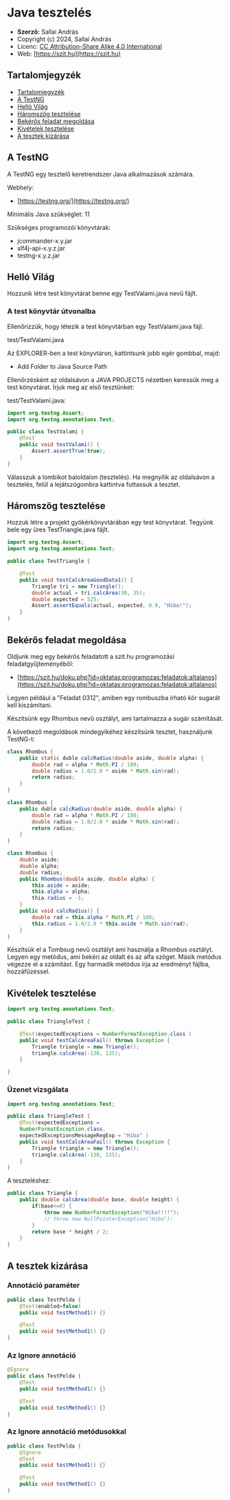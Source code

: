 # Java tesztelés

* **Szerző:** Sallai András
* Copyright (c) 2024, Sallai András
* Licenc: [CC Attribution-Share Alike 4.0 International](https://creativecommons.org/licenses/by-sa/4.0/)
* Web: [https://szit.hu](https://szit.hu)

## Tartalomjegyzék

* [Tartalomjegyzék](#tartalomjegyzék)
* [A TestNG](#a-testng)
* [Helló Világ](#helló-világ)
* [Háromszög tesztelése](#háromszög-tesztelése)
* [Bekérős feladat megoldása](#bekérős-feladat-megoldása)
* [Kivételek tesztelése](#kivételek-tesztelése)
* [A tesztek kizárása](#a-tesztek-kizárása)

## A TestNG

A TestNG egy tesztelő keretrendszer Java alkalmazások számára.

Webhely:

* [https://testng.org/](https://testng.org/)

Minimális Java szükséglet: 11

Szükséges programozói könyvtárak:

* jcommander-x.y.jar
* slf4j-api-x.y.z.jar
* testng-x.y.z.jar

## Helló Világ

Hozzunk létre test könyvtárat benne egy TestValami.java nevű fájlt.

### A test könyvtár útvonalba

Ellenőrizzük, hogy létezik a test könyvtárban egy TestValami.java fájl.

test/TestValami.java

Az EXPLORER-ben a test könyvtáron, kattintsunk jobb egér gombbal, majd:

* Add Folder to Java Source Path

Ellenőrzésként az oldalsávon a JAVA PROJECTS nézetben keressük meg a test könyvtárat. Írjuk meg az első tesztünket:

test/TestValami.java:

```java
import org.testng.Assert;
import org.testng.annotations.Test;

public class TestValami {    
    @Test
    public void testValami() {
        Assert.assertTrue(true); 
    }
}
```

Válasszuk a lombikot baloldalon (tesztelés). Ha megnyílik az oldalsávon a tesztelés, felül a lejátszógombra kattintva futtassuk a tesztet.

## Háromszög tesztelése

Hozzuk létre a projekt gyökérkönyvtárában egy test könyvtárat. Tegyünk bele egy üres TestTriangle.java fájlt.

```java
import org.testng.Assert;
import org.testng.annotations.Test;

public class TestTriangle {

    @Test
    public void testCalcAreaGoodData1() {
        Triangle tri = new Triangle();
        double actual = tri.calcArea(30, 35);
        double expected = 525;
        Assert.assertEquals(actual, expected, 0.9, "Hiba!");        
    }
}
```

## Bekérős feladat megoldása

Oldjunk meg egy bekérős feladatott a szit.hu programozási feladatgyűjteményéből:

* [https://szit.hu/doku.php?id=oktatas:programozas:feladatok:altalanos](https://szit.hu/doku.php?id=oktatas:programozas:feladatok:altalanos)

Legyen például a "Feladat 0312", amiben egy rombuszba írható kör sugarát kell kiszámítani.

Készítsünk egy Rhombus nevű osztályt, ami tartalmazza a sugár számítását.

A következő megoldások mindegyikéhez készítsünk tesztet, használjunk TestNG-t:

```java
class Rhombus {
    public static duble calcRadius(double aside, double alpha) {
        double rad = alpha * Math.PI / 180;
        double radius = 1.0/2.0 * aside * Math.sin(rad);            
        return radius;
    }
}
```

```java
class Rhombus {
    public duble calcRadius(double aside, double alpha) {
        double rad = alpha * Math.PI / 180;
        double radius = 1.0/2.0 * aside * Math.sin(rad);            
        return radius;
    }
}
```

```java
class Rhombus {
    double aside;
    double alpha;
    double radius;
    public Rhombus(double aside, double alpha) {
        this.aside = aside;
        this.alpha = alpha;
        thia.radius = -1;
    }
    public void calcRadius() {
        double rad = this.alpha * Math.PI / 180;
        this.radius = 1.0/2.0 * this.aside * Math.sin(rad);            
    }
}
```

Készítsük el a Tombsug nevű osztályt ami használja a Rhombus osztályt. Legyen egy metódus, ami bekéri az oldalt és az alfa szöget. Másik metódus végezze el a számítást. Egy harmadik metódus írja az eredményt fájlba, hozzáfűzéssel.

## Kivételek tesztelése

```java
import org.testng.annotations.Test;

public class TriangleTest {

    @Test(expectedExceptions = NumberFormatException.class )
    public void testCalcAreaFail() throws Exception {
        Triangle triangle = new Triangle();        
        triangle.calcArea(-130, 135);
    }

}
```

### Üzenet vizsgálata

```java
import org.testng.annotations.Test;

public class TriangleTest {
    @Test(expectedExceptions = 
    NumberFormatException.class, 
    expectedExceptionsMessageRegExp = "Hiba" )
    public void testCalcAreaFail() throws Exception {
        Triangle triangle = new Triangle();        
        triangle.calcArea(-130, 135);
    }
}
```

A teszteléshez:

```java
public class Triangle {
    public double calcArea(double base, double height) {
        if(base<=0) {
            throw new NumberFormatException("Hiba!!!!");
            // throw new NullPointerException("Hiba");
        }
        return base * height / 2;
    }
}
```

## A tesztek kizárása

### Annotáció paraméter

```java
public class TestPelda {
    @Test(enabled=false)
    public void testMethod1() {}

    @Test
    public void testMethod1() {}
}
```

### Az Ignore annotáció

```java
@Ignore
public class TestPelda {
    @Test
    public void testMethod1() {}

    @Test
    public void testMethod1() {}
}
```

### Az Ignore annotáció metódusokkal

```java
public class TestPelda {
    @Ignore
    @Test
    public void testMethod1() {}

    @Test
    public void testMethod1() {}
}
```
